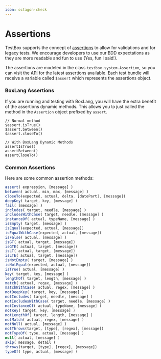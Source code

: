 ```yaml
---
icon: octagon-check
---
```


# Assertions

TestBox supports the concept of [assertions](http://en.wikipedia.org/wiki/Assertion\_\(software\_development\)) to allow for validations and for legacy tests. We encourage developers to use our BDD expectations as they are more readable and fun to use (Yes, fun I said!).

The assertions are modeled in the class `testbox.system.Assertion`, so you can visit the [API](http://apidocs.ortussolutions.com/testbox/current/?testbox/system/Assertion.html) for the latest assertions available. Each test bundle will receive a variable called `$assert` which represents the assertions object.&#x20;

### BoxLang Assertions

If you are running and testing with BoxLang, you will have the extra benefit of the assertions dynamic methods.  This allows you to just called the method in the `Assertion` object prefixed by `assert`.

```cfscript
// Normal method
$assert.isTrue()
$assert.between()
$assert.closeTo()

// With BoxLang Dynamic Methods
assertIsTrue()
assertBetween()
assertCloseTo()
```

### Common Assertions

Here are some common assertion methods:

```javascript
assert( expression, [message] )
between( actual, min, max, [message] )
closeTo(expected, actual, delta, [datePart], [message])
deepKey( target, key, [message] )
fail( [message] )
includes( target, needle, [message] )
includesWithCase( target, needle, [message] )
instanceOf( actual, typeName, [message] )
isEmpty( target, [message] )
isEqual(expected, actual, [message])
isEqualWithCase(expected, actual, [message])
isFalse( actual, [message] )
isGT( actual, target, [message])
isGTE( actual, target, [message])
isLT( actual, target, [message])
isLTE( actual, target, [message])
isNotEmpty( target, [message] )
isNotEqual(expected, actual, [message])
isTrue( actual, [message] )
key( target, key, [message] )
lengthOf( target, length, [message] )
match( actual, regex, [message] )
matchWithCase( actual, regex, [message] )
notDeepKey( target, key, [message] )
notIncludes( target, needle, [message] )
notIncludesWithCase( target, needle, [message] )
notInstanceOf( actual, typeName, [message] )
notKey( target, key, [message] )
notLengthOf( target, length, [message] )
notMatch( actual, regex, [message] )
notNull( actual, [message] )
notThrows(target, [type], [regex], [message])
notTypeOf( type, actual, [message] )
null( actual, [message] )
skip( message, detail )
throws(target, [type], [regex], [message])
typeOf( type, actual, [message] )
```
